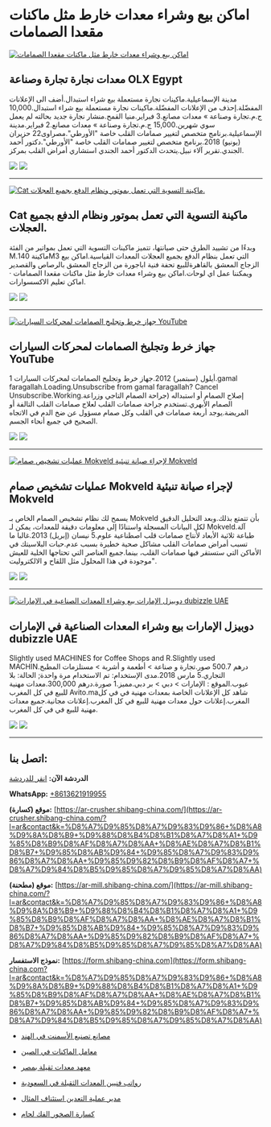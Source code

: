 # اماكن بيع وشراء معدات خارط مثل ماكنات مقعدا الصمامات

<a href="https://swt.shibang-china.com/?l=ar&img&k=%D8%A7%D9%85%D8%A7%D9%83%D9%86+%D8%A8%D9%8A%D8%B9+%D9%88%D8%B4%D8%B1%D8%A7%D8%A1+%D9%85%D8%B9%D8%AF%D8%A7%D8%AA+%D8%AE%D8%A7%D8%B1%D8%B7+%D9%85%D8%AB%D9%84+%D9%85%D8%A7%D9%83%D9%86%D8%A7%D8%AA+%D9%85%D9%82%D8%B9%D8%AF%D8%A7+%D8%A7%D9%84%D8%B5%D9%85%D8%A7%D9%85%D8%A7%D8%AA" target="_blank">![اماكن بيع وشراء معدات خارط مثل ماكنات مقعدا الصمامات](http://static.shibang-china.com/all-800x300/936.jpg)</a>

## معدات نجارة تجارة وصناعة OLX Egypt
مدينة الإسماعيلية.ماكينات نجارة مستعملة بيع شراء استبدال.أضف الى الإعلانات المفضّلة.إحذف من الإعلانات المفضّلة.ماكينات نجارة مستعملة بيع شراء استبدال.10,000 ج.م.تجارة وصناعة » معدات مصانع.3 فبراير.منيا القمح.منشار نجارة جديد بحالته لم يعمل سوي شهرين.15,000 ج.م.تجارة وصناعة » معدات مصانع.2 فبراير.مدينة الإسماعيلية.برنامج متخصص لتغيير صمامات القلب خاصة &quot;الأورطي&quot;.مصراوى22 حزيران (يونيو) 2018.برنامج متخصص لتغيير صمامات القلب خاصة &quot;الأورطي&quot;.دكتور أحمد الجندي.تقرير آلاء نبيل.يتحدث الدكتور أحمد الجندي استشاري أمراض القلب بمركز.


<a href="https://whatsapp.shibangsoft.com/WhatsApp.php" target="_blank" title="WhatsApp">![](http://static.shibang-china.com/icon/whatsapp.png)</a> <a href="https://swt.shibang-china.com/?l=ar&icon&k=%D8%A7%D9%85%D8%A7%D9%83%D9%86+%D8%A8%D9%8A%D8%B9+%D9%88%D8%B4%D8%B1%D8%A7%D8%A1+%D9%85%D8%B9%D8%AF%D8%A7%D8%AA+%D8%AE%D8%A7%D8%B1%D8%B7+%D9%85%D8%AB%D9%84+%D9%85%D8%A7%D9%83%D9%86%D8%A7%D8%AA+%D9%85%D9%82%D8%B9%D8%AF%D8%A7+%D8%A7%D9%84%D8%B5%D9%85%D8%A7%D9%85%D8%A7%D8%AA" target="_blank">![](http://static.shibang-china.com/icon/chat-ar.png)</a>

---

<a href="https://swt.shibang-china.com/?l=ar&img&k=%D8%A7%D9%85%D8%A7%D9%83%D9%86+%D8%A8%D9%8A%D8%B9+%D9%88%D8%B4%D8%B1%D8%A7%D8%A1+%D9%85%D8%B9%D8%AF%D8%A7%D8%AA+%D8%AE%D8%A7%D8%B1%D8%B7+%D9%85%D8%AB%D9%84+%D9%85%D8%A7%D9%83%D9%86%D8%A7%D8%AA+%D9%85%D9%82%D8%B9%D8%AF%D8%A7+%D8%A7%D9%84%D8%B5%D9%85%D8%A7%D9%85%D8%A7%D8%AA" target="_blank">![Cat ماكينة التسوية التي تعمل بموتور ونظام الدفع بجميع العجلات.](http://static.shibang-china.com/all-800x300/1301.jpg)</a>

## Cat ماكينة التسوية التي تعمل بموتور ونظام الدفع بجميع العجلات.
وبدءًا من تشييد الطرق حتى صيانتها، تتميز ماكينات التسوية التي تعمل بمواتير من الفئة M.ماكينة 140M3 التي تعمل بنظام الدفع بجميع العجلات المعدات القياسية.اماكن بيع الزجاج المعشق بالقاهرةللبيع تحفة فنية اباجورة من الزجاج المعشق بالرصاص والقصدير ويمكننا عمل اي لوحات.اماكن بيع وشراء معدات خارط مثل ماكنات مقعدا الصمامات &middot; اماكن تعليم الاكسسوارات.


<a href="https://whatsapp.shibangsoft.com/WhatsApp.php" target="_blank" title="WhatsApp">![](http://static.shibang-china.com/icon/whatsapp.png)</a> <a href="https://swt.shibang-china.com/?l=ar&icon&k=%D8%A7%D9%85%D8%A7%D9%83%D9%86+%D8%A8%D9%8A%D8%B9+%D9%88%D8%B4%D8%B1%D8%A7%D8%A1+%D9%85%D8%B9%D8%AF%D8%A7%D8%AA+%D8%AE%D8%A7%D8%B1%D8%B7+%D9%85%D8%AB%D9%84+%D9%85%D8%A7%D9%83%D9%86%D8%A7%D8%AA+%D9%85%D9%82%D8%B9%D8%AF%D8%A7+%D8%A7%D9%84%D8%B5%D9%85%D8%A7%D9%85%D8%A7%D8%AA" target="_blank">![](http://static.shibang-china.com/icon/chat-ar.png)</a>

---

<a href="https://swt.shibang-china.com/?l=ar&img&k=%D8%A7%D9%85%D8%A7%D9%83%D9%86+%D8%A8%D9%8A%D8%B9+%D9%88%D8%B4%D8%B1%D8%A7%D8%A1+%D9%85%D8%B9%D8%AF%D8%A7%D8%AA+%D8%AE%D8%A7%D8%B1%D8%B7+%D9%85%D8%AB%D9%84+%D9%85%D8%A7%D9%83%D9%86%D8%A7%D8%AA+%D9%85%D9%82%D8%B9%D8%AF%D8%A7+%D8%A7%D9%84%D8%B5%D9%85%D8%A7%D9%85%D8%A7%D8%AA" target="_blank">![جهاز خرط وتجليخ الصمامات لمحركات السيارات YouTube](http://static.shibang-china.com/all-800x300/183.jpg)</a>

## جهاز خرط وتجليخ الصمامات لمحركات السيارات YouTube
1 أيلول (سبتمبر) 2012.جهاز خرط وتجليخ الصمامات لمحركات السيارات.gamal faragallah.Loading.Unsubscribe from gamal faragallah? Cancel Unsubscribe.Working.إصلاح الصمام أو استبداله (جراحة الصمام التاجي وزراعة الصمام الأبهري.تستخدم جراحة صمامات القلب لعلاج صمامات القلب التالفة أو المريضة.يوجد أربعة صمامات في القلب وكل صمام مسؤول عن ضخ الدم في الاتجاه الصحيح في جميع أنحاء الجسم.


<a href="https://whatsapp.shibangsoft.com/WhatsApp.php" target="_blank" title="WhatsApp">![](http://static.shibang-china.com/icon/whatsapp.png)</a> <a href="https://swt.shibang-china.com/?l=ar&icon&k=%D8%A7%D9%85%D8%A7%D9%83%D9%86+%D8%A8%D9%8A%D8%B9+%D9%88%D8%B4%D8%B1%D8%A7%D8%A1+%D9%85%D8%B9%D8%AF%D8%A7%D8%AA+%D8%AE%D8%A7%D8%B1%D8%B7+%D9%85%D8%AB%D9%84+%D9%85%D8%A7%D9%83%D9%86%D8%A7%D8%AA+%D9%85%D9%82%D8%B9%D8%AF%D8%A7+%D8%A7%D9%84%D8%B5%D9%85%D8%A7%D9%85%D8%A7%D8%AA" target="_blank">![](http://static.shibang-china.com/icon/chat-ar.png)</a>

---

<a href="https://swt.shibang-china.com/?l=ar&img&k=%D8%A7%D9%85%D8%A7%D9%83%D9%86+%D8%A8%D9%8A%D8%B9+%D9%88%D8%B4%D8%B1%D8%A7%D8%A1+%D9%85%D8%B9%D8%AF%D8%A7%D8%AA+%D8%AE%D8%A7%D8%B1%D8%B7+%D9%85%D8%AB%D9%84+%D9%85%D8%A7%D9%83%D9%86%D8%A7%D8%AA+%D9%85%D9%82%D8%B9%D8%AF%D8%A7+%D8%A7%D9%84%D8%B5%D9%85%D8%A7%D9%85%D8%A7%D8%AA" target="_blank">![عمليات تشخيص صمام Mokveld لإجراء صيانة تنبئية Mokveld](http://static.shibang-china.com/all-800x300/1113.jpg)</a>

## عمليات تشخيص صمام Mokveld لإجراء صيانة تنبئية Mokveld
يسمح لك نظام تشخيص الصمام الخاص بـ Mokveld بأن تتمتع بذلك.وبعد التحليل الدقيق لكل البيانات المسجلة واستنادًا إلى معلومات دقيقة للمعدات، يمكن لـ Mokveld.آلة طباعة ثلاثية الأبعاد لأنتاج صمامات قلب اصطناعية علوم.5 نيسان (إبريل) 2013.غالبا ما تسبب أمراض صمامات القلب مشاكل صحية خطيرة بسبب عدم.حبات البلاسيتك في الأماكن التي ستستقر فيها صمامات القلب، بينما.جميع العناصر التي تحتاجها الخلية للعيش موجودة في هذا المحلول مثل اللقاح و الالكتروليت&quot;.


<a href="https://whatsapp.shibangsoft.com/WhatsApp.php" target="_blank" title="WhatsApp">![](http://static.shibang-china.com/icon/whatsapp.png)</a> <a href="https://swt.shibang-china.com/?l=ar&icon&k=%D8%A7%D9%85%D8%A7%D9%83%D9%86+%D8%A8%D9%8A%D8%B9+%D9%88%D8%B4%D8%B1%D8%A7%D8%A1+%D9%85%D8%B9%D8%AF%D8%A7%D8%AA+%D8%AE%D8%A7%D8%B1%D8%B7+%D9%85%D8%AB%D9%84+%D9%85%D8%A7%D9%83%D9%86%D8%A7%D8%AA+%D9%85%D9%82%D8%B9%D8%AF%D8%A7+%D8%A7%D9%84%D8%B5%D9%85%D8%A7%D9%85%D8%A7%D8%AA" target="_blank">![](http://static.shibang-china.com/icon/chat-ar.png)</a>

---

<a href="https://swt.shibang-china.com/?l=ar&img&k=%D8%A7%D9%85%D8%A7%D9%83%D9%86+%D8%A8%D9%8A%D8%B9+%D9%88%D8%B4%D8%B1%D8%A7%D8%A1+%D9%85%D8%B9%D8%AF%D8%A7%D8%AA+%D8%AE%D8%A7%D8%B1%D8%B7+%D9%85%D8%AB%D9%84+%D9%85%D8%A7%D9%83%D9%86%D8%A7%D8%AA+%D9%85%D9%82%D8%B9%D8%AF%D8%A7+%D8%A7%D9%84%D8%B5%D9%85%D8%A7%D9%85%D8%A7%D8%AA" target="_blank">![دوبيزل الإمارات بيع وشراء المعدات الصناعية في الإمارات dubizzle UAE](http://static.shibang-china.com/all-800x300/940.jpg)</a>

## دوبيزل الإمارات بيع وشراء المعدات الصناعية في الإمارات dubizzle UAE
Slightly used MACHINES for Coffee Shops and R.Slightly used MACHIN.درهم 500.7 صور.تجارة و صناعة &gt; أطعمة و أشربة &gt; مستلزمات المطبخ التجاري.5 مارس 2018.مدى الإستخدام: تم الاستخدام مرة واحدة; الحالة: بلا عيوب.الموقع : الإمارات &gt; دبي &gt; بر دبي.مميز.1 صورة.درهم 300,000.معدات مهنية للبيع في كل المغرب Avito.maشاهد كل الإعلانات الخاصة بمعدات مهنية في في كل المغرب.إعلانات حول معدات مهنية للبيع في كل المغرب.إعلانات مجانية.جميع معدات مهنية للبيع في في كل المغرب.


<a href="https://whatsapp.shibangsoft.com/WhatsApp.php" target="_blank" title="WhatsApp">![](http://static.shibang-china.com/icon/whatsapp.png)</a> <a href="https://swt.shibang-china.com/?l=ar&icon&k=%D8%A7%D9%85%D8%A7%D9%83%D9%86+%D8%A8%D9%8A%D8%B9+%D9%88%D8%B4%D8%B1%D8%A7%D8%A1+%D9%85%D8%B9%D8%AF%D8%A7%D8%AA+%D8%AE%D8%A7%D8%B1%D8%B7+%D9%85%D8%AB%D9%84+%D9%85%D8%A7%D9%83%D9%86%D8%A7%D8%AA+%D9%85%D9%82%D8%B9%D8%AF%D8%A7+%D8%A7%D9%84%D8%B5%D9%85%D8%A7%D9%85%D8%A7%D8%AA" target="_blank">![](http://static.shibang-china.com/icon/chat-ar.png)</a>

---
## اتصل بنا:

**الدردشة الآن:** [انقر للدردشة](https://swt.shibang-china.com?l=ar&contact&k=%D8%A7%D9%85%D8%A7%D9%83%D9%86+%D8%A8%D9%8A%D8%B9+%D9%88%D8%B4%D8%B1%D8%A7%D8%A1+%D9%85%D8%B9%D8%AF%D8%A7%D8%AA+%D8%AE%D8%A7%D8%B1%D8%B7+%D9%85%D8%AB%D9%84+%D9%85%D8%A7%D9%83%D9%86%D8%A7%D8%AA+%D9%85%D9%82%D8%B9%D8%AF%D8%A7+%D8%A7%D9%84%D8%B5%D9%85%D8%A7%D9%85%D8%A7%D8%AA)

**WhatsApp:**  [+8613621919955](https://whatsapp.shibangsoft.com/WhatsApp.php)

**موقع (كسارة):** [https://ar-crusher.shibang-china.com/](https://ar-crusher.shibang-china.com/?l=ar&contact&k=%D8%A7%D9%85%D8%A7%D9%83%D9%86+%D8%A8%D9%8A%D8%B9+%D9%88%D8%B4%D8%B1%D8%A7%D8%A1+%D9%85%D8%B9%D8%AF%D8%A7%D8%AA+%D8%AE%D8%A7%D8%B1%D8%B7+%D9%85%D8%AB%D9%84+%D9%85%D8%A7%D9%83%D9%86%D8%A7%D8%AA+%D9%85%D9%82%D8%B9%D8%AF%D8%A7+%D8%A7%D9%84%D8%B5%D9%85%D8%A7%D9%85%D8%A7%D8%AA)

**موقع (مطحنة):** [https://ar-mill.shibang-china.com/](https://ar-mill.shibang-china.com/?l=ar&contact&k=%D8%A7%D9%85%D8%A7%D9%83%D9%86+%D8%A8%D9%8A%D8%B9+%D9%88%D8%B4%D8%B1%D8%A7%D8%A1+%D9%85%D8%B9%D8%AF%D8%A7%D8%AA+%D8%AE%D8%A7%D8%B1%D8%B7+%D9%85%D8%AB%D9%84+%D9%85%D8%A7%D9%83%D9%86%D8%A7%D8%AA+%D9%85%D9%82%D8%B9%D8%AF%D8%A7+%D8%A7%D9%84%D8%B5%D9%85%D8%A7%D9%85%D8%A7%D8%AA)

**نموذج الاستفسار:** [https://form.shibang-china.com](https://form.shibang-china.com?l=ar&contact&k=%D8%A7%D9%85%D8%A7%D9%83%D9%86+%D8%A8%D9%8A%D8%B9+%D9%88%D8%B4%D8%B1%D8%A7%D8%A1+%D9%85%D8%B9%D8%AF%D8%A7%D8%AA+%D8%AE%D8%A7%D8%B1%D8%B7+%D9%85%D8%AB%D9%84+%D9%85%D8%A7%D9%83%D9%86%D8%A7%D8%AA+%D9%85%D9%82%D8%B9%D8%AF%D8%A7+%D8%A7%D9%84%D8%B5%D9%85%D8%A7%D9%85%D8%A7%D8%AA)

* [مصانع تصنيع الأسمنت في الهند](../33/%D9%85%D8%B5%D8%A7%D9%86%D8%B9%20%D8%AA%D8%B5%D9%86%D9%8A%D8%B9%20%D8%A7%D9%84%D8%A3%D8%B3%D9%85%D9%86%D8%AA%20%D9%81%D9%8A%20%D8%A7%D9%84%D9%87%D9%86%D8%AF.md)

* [معامل الماكنات في الصين](../33/%D9%85%D8%B9%D8%A7%D9%85%D9%84%20%D8%A7%D9%84%D9%85%D8%A7%D9%83%D9%86%D8%A7%D8%AA%20%D9%81%D9%8A%20%D8%A7%D9%84%D8%B5%D9%8A%D9%86.md)

* [معهد معدات ثقيلة بمصر](../33/%D9%85%D8%B9%D9%87%D8%AF%20%D9%85%D8%B9%D8%AF%D8%A7%D8%AA%20%D8%AB%D9%82%D9%8A%D9%84%D8%A9%20%D8%A8%D9%85%D8%B5%D8%B1.md)

* [رواتب فنيين المعدات الثقيلة في السعودية](../33/%D8%B1%D9%88%D8%A7%D8%AA%D8%A8%20%D9%81%D9%86%D9%8A%D9%8A%D9%86%20%D8%A7%D9%84%D9%85%D8%B9%D8%AF%D8%A7%D8%AA%20%D8%A7%D9%84%D8%AB%D9%82%D9%8A%D9%84%D8%A9%20%D9%81%D9%8A%20%D8%A7%D9%84%D8%B3%D8%B9%D9%88%D8%AF%D9%8A%D8%A9.md)

* [مدير عملية التعدين استئناف المثال](../32/%D9%85%D8%AF%D9%8A%D8%B1%20%D8%B9%D9%85%D9%84%D9%8A%D8%A9%20%D8%A7%D9%84%D8%AA%D8%B9%D8%AF%D9%8A%D9%86%20%D8%A7%D8%B3%D8%AA%D8%A6%D9%86%D8%A7%D9%81%20%D8%A7%D9%84%D9%85%D8%AB%D8%A7%D9%84.md)

* [كسارة الصخور الفك لحام](../35/%D9%83%D8%B3%D8%A7%D8%B1%D8%A9%20%D8%A7%D9%84%D8%B5%D8%AE%D9%88%D8%B1%20%D8%A7%D9%84%D9%81%D9%83%20%D9%84%D8%AD%D8%A7%D9%85.md)